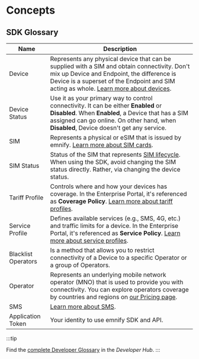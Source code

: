 # Concepts

## SDK Glossary

| Name      | Description |
| --------- | ----------- |
| Device    | Represents any physical device that can be supplied with a SIM and obtain connectivity. Don't mix up Device and Endpoint, the difference is Device is a superset of the Endpoint and SIM acting as whole. [Learn more about devices](https://support.emnify.com/hc/en-us/sections/115000981005-Device-Configuration).  |
| Device Status | Use it as your primary way to control connectivity. It can be either **Enabled** or **Disabled**. When **Enabled**, a Device that has a SIM assigned can go online. On other hand, when **Disabled**, Device doesn't get any service. |
| SIM    | Represents a physical or eSIM that is issued by emnify. [Learn more about SIM cards](https://support.emnify.com/hc/en-us/sections/360000642374-SIM-cards).  |
| SIM Status    | Status of the SIM that represents [SIM lifecycle](https://www.emnify.com/blog/sim-lifecycle-management). When using the SDK, avoid changing the SIM status directly. Rather, via changing the device status.   |
| Tariff Profile    | Controls where and how your devices has coverage. In the Enterprise Portal, it's referenced as **Coverage Policy**. [Learn more about tariff profiles](https://cdn.emnify.net/api/doc/tariff-profile.html). |
| Service Profile    | Defines available services (e.g., SMS, 4G, etc.) and traffic limits for a device. In the Enterprise Portal, it's referenced as **Service Policy**. [Learn more about service profiles](https://cdn.emnify.net/api/doc/service-profile.html). |
| Blacklist Operators    | Is a method that allows you to restrict connectivity of a Device to a specific Operator or a group of Operators.  |
| Operator    | Represents an underlying mobile network operator (MNO) that is used to provide you with connectivity. You can explore operators coverage by countries and regions on [our Pricing page](https://www.emnify.com/pricing).  |
| SMS    |  [Learn more about SMS](https://www.emnify.com/developers/documentation#_sms).  |
| Application Token    | Your identity to use emnify SDK and API.   |

:::tip
<!-- TODO: Replace with new documentation link once launched -->
Find the [complete Developer Glossary](https://www.emnify.com/developers/documentation#_glossary) in the *Developer Hub*. 
:::

